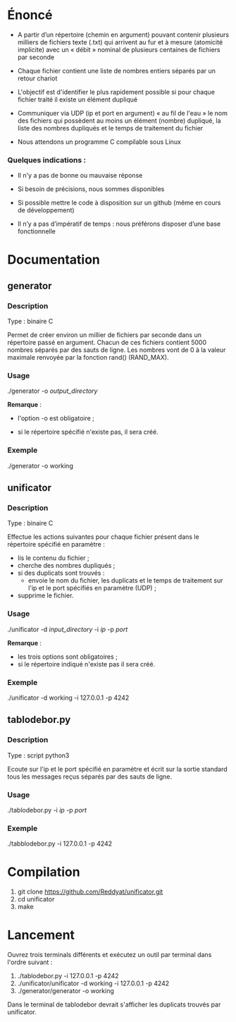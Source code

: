# Énoncé

* A partir d’un répertoire (chemin en argument) pouvant contenir plusieurs milliers de fichiers texte (.txt) qui arrivent au fur et à mesure (atomicité implicite)  avec un « débit » nominal de plusieurs centaines de fichiers par seconde

* Chaque fichier contient une liste de nombres entiers séparés par un retour chariot

* L'objectif est d'identifier le plus rapidement possible si pour chaque fichier traité il existe un élément dupliqué

* Communiquer via UDP (ip et port en argument) « au fil de l'eau » le nom des fichiers qui possèdent au moins un élément (nombre) dupliqué, la liste des nombres dupliqués et le temps de traitement du fichier

* Nous attendons un programme C compilable sous Linux


### Quelques indications :

 
* Il n'y a pas de bonne ou mauvaise réponse

* Si besoin de précisions, nous sommes disponibles

* Si possible mettre le code à disposition sur un github (même en cours de développement)

* Il n’y a pas d’impératif de temps : nous préférons disposer d’une base fonctionnelle


# Documentation

## generator

### Description

Type : binaire C

Permet de créer environ un millier de fichiers par seconde dans un répertoire passé en argument.
Chacun de ces fichiers contient 5000 nombres séparés par des sauts de ligne.
Les nombres vont de 0 à la valeur maximale renvoyée par la fonction rand() (RAND_MAX).

### Usage

./generator -o *output_directory*

**Remarque** :

  * l'option -o est obligatoire ;

  * si le répertoire spécifié n'existe pas, il sera créé.
 
### Exemple

./generator -o working

## unificator

### Description

Type : binaire C

Effectue les actions suivantes pour chaque fichier présent dans le répertoire spécifié en paramètre :

  * lis le contenu du fichier ;
  * cherche des nombres dupliqués ;
  * si des duplicats sont trouvés :
    - envoie le nom du fichier, les duplicats et le temps de traitement sur l'ip et le port spécifiés en paramètre (UDP) ; 
  * supprime le fichier.

### Usage

./unificator -d *input_directory* -i *ip* -p *port*

**Remarque** :

  * les trois options sont obligatoires ;
  * si le répertoire indiqué n'existe pas il sera créé.

### Exemple

./unificator -d working -i 127.0.0.1 -p 4242

## tablodebor.py

### Description

Type : script python3

Ecoute sur l'ip et le port spécifié en paramètre et écrit sur la sortie standard
tous les messages reçus séparés par des sauts de ligne.

### Usage

./tablodebor.py -i *ip* -p *port*

### Exemple

./tabblodebor.py -i 127.0.0.1 -p 4242

# Compilation

1. git clone https://github.com/Reddyat/unificator.git
2. cd unificator
3. make

# Lancement

Ouvrez trois terminals différents et exécutez un outil par terminal dans l'ordre suivant :

1. ./tablodebor.py -i 127.0.0.1 -p 4242
2. ./unificator/unificator -d working -i 127.0.0.1 -p 4242
3. ./generator/generator -o working

Dans le terminal de tablodebor devrait s'afficher les duplicats trouvés par unificator.